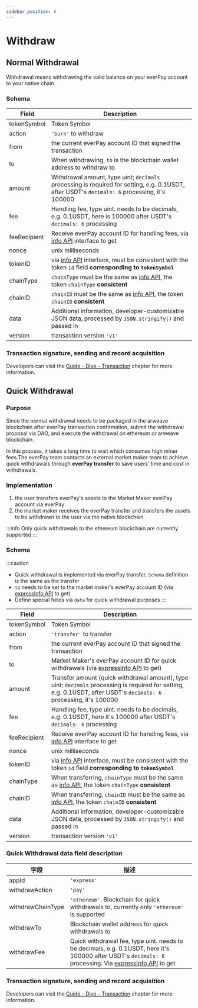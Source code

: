 ```yaml
---
sidebar_position: 6
---
```


# Withdraw

## Normal Withdrawal

Withdrawal means withdrawing the valid balance on your everPay account to your native chain.

### Schema

|Field|Description|
|---|---|
|tokenSymbol|Token Symbol|
|action|`'burn'` to withdraw|
|from|the current everPay account ID that signed the transaction|
|to|When withdrawing, `to` is the blockchain wallet address to withdraw to|
|amount|Withdrawal amount, type uint; `decimals` processing is required for setting, e.g. 0.1USDT, after USDT's `decimals: 6` processing, it's 100000|
|fee| Handling fee, type uint. needs to be decimals, e.g. 0.1USDT, here is 100000 after USDT's `decimals: 6` processing |
|feeRecipient|Receive everPay account ID for handling fees, via [info API](../../server-api/basic-api/info) interface to get|
|nonce|unix milliseconds|
|tokenID|via [info API](../../server-api/basic-api/info) interface, must be consistent with the token `id` field **corresponding to `tokenSymbol`**|
|chainType|`chainType` must be the same as [info API](../../server-api/basic-api/info), the token `chainType` **consistent**|
|chainID|`chainID` must be the same as [info API](../../server-api/basic-api/info), the token `chainID` **consistent**|
|data|Additional information, developer-customizable JSON data, processed by `JSON.stringify()` and passed in|
|version|transaction version `'v1'`|

### Transaction signature, sending and record acquisition

Developers can visit the [Guide - Dive - Transaction](./transaction#messagedata) chapter for more information.

## Quick Withdrawal

### Purpose

Since the normal withdrawal needs to be packaged in the arweave blockchain after everPay transaction confirmation, submit the withdrawal proposal via DAO, and execute the withdrawal on ethereum or arweave blockchain.

In this process, it takes a long time to wait which consumes high miner fees.The everPay team contacts an external market maker team to achieve quick withdrawals through **everPay transfer** to save users' time and cost in withdrawals.

### Implementation

1. the user transfers everPay's assets to the Market Maker everPay account via everPay
2. the market maker receives the everPay transfer and transfers the assets to be withdrawn to the user via the native blockchain

:::info
Only quick withdrawals to the ethereum blockchain are currently supported
:::

### Schema

:::caution

* Quick withdrawal is implemented via everPay transfer, `Schema` definition is the same as the transfer
* `to` needs to be set to the market maker's everPay account ID (via [expressInfo API](../../server-api/basic-api/expressinfo) to get)
* Define special fields via `data` for quick withdrawal purposes
:::

|Field|Description|
|---|---|
|tokenSymbol|Token Symbol|
|action|`'transfer'` to transfer|
|from|the current everPay account ID that signed the transaction|
|to|Market Maker's everPay account ID for quick withdrawals (via [expressInfo API](../../server-api/basic-api/expressinfo) to get)|
|amount|Transfer amount (quick withdrawal amount), type uint; `decimals` processing is required for setting, e.g. 0.1USDT, after USDT's `decimals: 6` processing, it's 100000|
|fee| Handling fee, type uint. needs to be decimals, e.g. 0.1USDT, here it's 100000 after USDT's `decimals: 6` processing |
|feeRecipient|Receive everPay account ID for handling fees, via [info API](../../server-api/basic-api/info) interface to get|
|nonce|unix milliseconds|
|tokenID|via [info API](../../server-api/basic-api/info) interface, must be consistent with the token `id` field **corresponding to `tokenSymbol`**|
|chainType|When transferring, `chainType` must be the same as [info API](../../server-api/basic-api/info), the token `chainType` **consistent**|
|chainID|When transferring, `chainID` must be the same as [info API](../../server-api/basic-api/info), the token `chainID` **consistent**|
|data|Additional information, developer-customizable JSON data, processed by `JSON.stringify()` and passed in|
|version|transaction version `'v1'`|

### Quick Withdrawal data field description

|字段|描述|
|---|---|
|appId|`'express'`|
|withdrawAction|`'pay'`|
|withdrawChainType|`'ethereum'`. Blockchain for quick withdrawals to, currently only `'ethereum'` is supported|
|withdrawTo|Blockchain wallet address for quick withdrawals to|
|withdrawFee|Quick withdrawal fee, type uint. needs to be decimals, e.g. 0.1USDT, here it's 100000 after USDT's `decimals: 6` processing. Via [expressInfo API](../../server-api/basic-api/expressinfo) to get|

### Transaction signature, sending and record acquisition

Developers can visit the [Guide - Dive - Transaction](./transaction#messagedata) chapter for more information.
